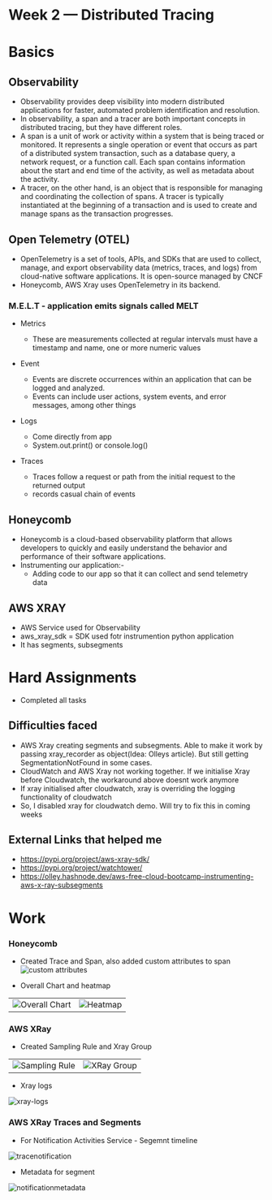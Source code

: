 # Week 2 — Distributed Tracing

# Basics
## Observability
- Observability provides deep visibility into modern distributed applications for faster, automated problem identification and resolution.
- In observability, a span and a tracer are both important concepts in distributed tracing, but they have different roles.
- A span is a unit of work or activity within a system that is being traced or monitored. It represents a single operation or event that occurs as part of a distributed system transaction, such as a database query, a network request, or a function call. Each span contains information about the start and end time of the activity, as well as metadata about the activity.
- A tracer, on the other hand, is an object that is responsible for managing and coordinating the collection of spans. A tracer is typically instantiated at the beginning of a transaction and is used to create and manage spans as the transaction progresses.

## Open Telemetry (OTEL)
- OpenTelemetry is a set of tools, APIs, and SDKs that are used to collect, manage, and export observability data (metrics, traces, and logs) from cloud-native software applications. It is open-source managed by CNCF
- Honeycomb, AWS Xray uses OpenTelemetry in its backend.

### M.E.L.T - application emits signals called MELT
- Metrics
  - These are measurements collected at regular intervals must have a timestamp and name, one or more numeric values

- Event
  - Events are discrete occurrences within an application that can be logged and analyzed. 
  - Events can include user actions, system events, and error messages, among other things

- Logs
  - Come directly from app
  - System.out.print() or console.log()

- Traces
  - Traces follow a request or path from the initial request to the returned output
  - records casual chain of events

## Honeycomb
- Honeycomb is a cloud-based observability platform that allows developers to quickly and easily understand the behavior and performance of their software applications.
- Instrumenting our application:-
    - Adding code to our app so that it can collect and send telemetry data


## AWS XRAY
- AWS Service used for Observability
- aws_xray_sdk = SDK used fotr instrumention python application
- It has segments, subsegments

# Hard Assignments
- Completed all tasks

## Difficulties faced
- AWS Xray creating segments and subsegments. Able to make it work by passing xray_recorder as object(Idea: Olleys article). But still getting SegmentationNotFound in some cases.
- CloudWatch and AWS Xray not working together. If we initialise Xray before Cloudwatch, the workaround above doesnt work anymore
- If xray initialised after cloudwatch, xray is overriding the logging functionality of cloudwatch
- So, I disabled xray for cloudwatch demo. Will try to fix this in coming weeks 

## External Links that helped me
- https://pypi.org/project/aws-xray-sdk/
- https://pypi.org/project/watchtower/
- https://olley.hashnode.dev/aws-free-cloud-bootcamp-instrumenting-aws-x-ray-subsegments

# Work
### Honeycomb
- Created Trace and Span, also added custom attributes to span
![custom attributes](https://user-images.githubusercontent.com/116954249/222916857-c2308c62-bf9f-431e-add2-dfe6c0d9acef.png)

- Overall Chart and heatmap
<table>
  <tr>
    <td><img src="https://user-images.githubusercontent.com/116954249/222916952-9d239c21-0a56-4c4c-94a8-6b0ead8f06f7.png" alt="Overall Chart"></td>
    <td><img src="https://user-images.githubusercontent.com/116954249/222916962-73f628c0-fbd9-4d53-bf18-11e25c5998dd.png" alt="Heatmap"></td>
  </tr>
</table>

### AWS XRay
- Created Sampling Rule and Xray Group
<table>
  <tr>
    <td><img src="https://user-images.githubusercontent.com/116954249/222917076-c41f17c7-49e9-4f08-bea4-4b004a3b3320.png" alt="Sampling Rule"></td>
    <td><img src="https://user-images.githubusercontent.com/116954249/222917089-358e8f85-7b8b-4924-8122-c7042361f8aa.png" alt="XRay Group"></td>
  </tr>
</table>
 
- Xray logs 

![xray-logs](https://user-images.githubusercontent.com/116954249/222917177-e2863f55-cd45-4162-bcb2-42f01b6a7f87.png)

### AWS XRay Traces and Segments
- For Notification Activities Service - Segemnt timeline

![tracenotification](https://user-images.githubusercontent.com/116954249/222917349-66619203-9cba-4eb2-ac09-580379847d87.png)

- Metadata for segment

![notificationmetadata](https://user-images.githubusercontent.com/116954249/222917342-4c8e3043-f8e8-475e-8009-3ffee2662fa4.png)

